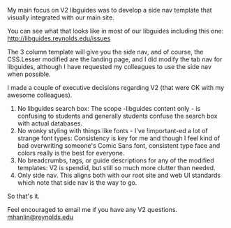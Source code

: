 My main focus on V2 libguides was to develop a side nav template that visually integrated with our main site.

You can see what that looks like in most of our libguides including this one: http://libguides.reynolds.edu/issues

The 3 column template will give you the side nav, and of course, the CSS.Lesser modified are the landing page, and I did modify the tab nav for libguides, although I have requested my colleagues to use the side nav when possible.

I made a couple of executive decisions regarding V2 (that were OK with my awesome colleagues).

1. No libguides search box: The scope -libguides content only - is confusing to students and generally students confuse the search box with actual databases.
2. No wonky styling with things like fonts - I've !important-ed a lot of strange font types: Consistency is key for me and though I feel kind of bad overwriting someone's Comic Sans font, consistent type face and colors really is the best for everyone.
3. No breadcrumbs, tags, or guide descriptions for any of the modified templates: V2 is spendid, but still so much more clutter than needed.
4. Only side nav.  This aligns both with our root site and web UI standards which note that side nav is the way to go.


So that's it.

Feel encouraged to email me if you have any V2 questions. mhanlin@reynolds.edu
